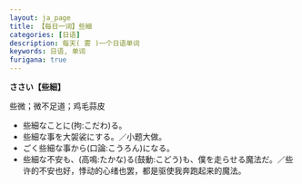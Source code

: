 ```yaml
---
layout: ja_page
title: 【每日一词】些細
categories: [日语]
description: 每天( 雾 )一个日语单词
keywords: 日语, 单词
furigana: true
---
```


**ささい【些細】**

些微；微不足道；鸡毛蒜皮

*   些細なことに(拘:こだわ)る。
*   些細な事を大袈裟にする。／小题大做。
*   ごく些細な事から(口論:こうろん)になる。
*   些細な不安も、(高鳴:たかな)る(鼓動:こどう)も、僕を走らせる魔法だ。／些许的不安也好，悸动的心绪也罢，都是驱使我奔跑起来的魔法。